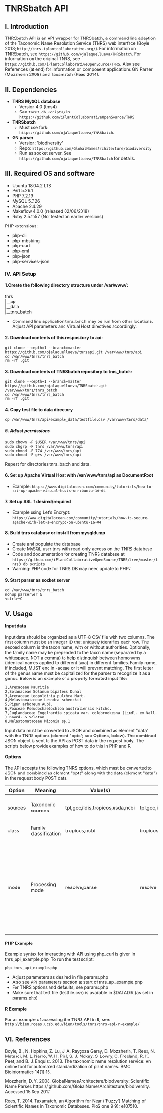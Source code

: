 # TNRSbatch API

## I. Introduction

TNRSbatch API is an API wrapper for TNRSbatch, a command line adaption of the  Taxonomic Name Resolution Service (TNRS) web interface (Boyle 2013; `http://tnrs.iplantcollaborative.org/`). For information on TNRSbatch, see `https://github.com/ojalaquellueva/TNRSbatch`. For information on the original TNRS, see `https://github.com/iPlantCollaborativeOpenSource/TNRS`. Also see References (at end) for information on component applications GN Parser (Mozzherin 2008) and Taxamatch (Rees 2014). 

## II. Dependencies
* **TNRS MySQL database**
   * Version 4.0 (tnrs4)
   * See `tnrs3_db_scripts/` in `https://github.com/iPlantCollaborativeOpenSource/TNRS`
* **TNRSbatch**
   * Must use fork:  
    `https://github.com/ojalaquellueva/TNRSbatch`.
* **GN parser** 
   * Version: 'biodiversity'
   * Repo: `https://github.com/GlobalNamesArchitecture/biodiversity`
   * Run as socket server. See `https://github.com/ojalaquellueva/TNRSbatch` for details.

## III. Required OS and software
* Ubuntu 18.04.2 LTS
* Perl 5.26.1
* PHP 7.2.19
* MySQL 5.7.26
* Apache 2.4.29
* Makeflow 4.0.0 (released 02/06/2018)
* Ruby 2.5.1p57
(Not tested on earlier versions)

PHP extensions:
  * php-cli
  * php-mbstring
  * php-curl
  * php-xml
  * php-json
  * php-services-json

### IV. API Setup

#### 1.Create the following directory structure under /var/www/:

tnrs  
|__api  
|__data  
|__tnrs_batch  

* Command line application tnrs_batch may be run from other locations. Adjust API parameters and Virtual Host directives accordingly.

#### 2. Download contents of this respository to api:

```
git clone --depth=1 --branch=master https://github.com/ojalaquellueva/tnrsapi.git /var/www/tnrs/api
cd /var/www/tnrs/tnrs_batch
rm -rf .git
```

#### 3. Download contents of TNRSbatch repository to tnrs_batch:

```
git clone --depth=1 --branch=master https://github.com/ojalaquellueva/TNRSbatch.git /var/www/tnrs/tnrs_batch
cd /var/www/tnrs/tnrs_batch
rm -rf .git
```

#### 4. Copy test file to data directory

```
cp /var/www/tnrs/api/example_data/testfile.csv /var/www/tnrs/data/
```

##### 5. Adjust permissions

```
sudo chown -R $USER /var/www/tnrs/api
sudo chgrp -R tnrs /var/www/tnrs/api
sudo chmod -R 774 /var/www/tnrs/api
sudo chmod -R g+s /var/www/tnrs/api
```

Repeat for directories tnrs_batch and data.

#### 6. Set up Apache Virtual Host with /var/www/tnrs/api as DocumentRoot
* Example: `https://www.digitalocean.com/community/tutorials/how-to-set-up-apache-virtual-hosts-on-ubuntu-16-04`

#### 7. Set up SSL if desired/required
* Example using Let's Encrypt: `https://www.digitalocean.com/community/tutorials/how-to-secure-apache-with-let-s-encrypt-on-ubuntu-16-04`

#### 8. Build tnrs database or install from mysqldump
* Create and populate the database
* Create MySQL user tnrs with read-only access on the TNRS database
* Code and documentation for creating TNRS database at `https://github.com/iPlantCollaborativeOpenSource/TNRS/tree/master/tnrs3_db_scripts`
* Warning: PHP code for TNRS DB may need update to PHP7

#### 9. Start parser as socket server

```
cd /var/www/tnrs/tnrs_batch
nohup parserver &
<ctrl>+C
```

## V. Usage

#### Input data

Input data should be organized as a UTF-8 CSV file with two columns. The first column must be an integer ID that uniquely identifies each row. The second column is the taxon name, with or without authorities. Optionally, the family name may be prepended to the taxon name (separated by a whitespace, NOT a comma) to help distinguish between homonyms (identical names applied to different taxa) in different families. Family name, if included, MUST end in -aceae or it will prevent matching. The first letter of the genus name must be capitalized for the parser to recognize it as a genus. Below is an example of a properly formated input file:

    1,Arecaceae Mauritia
    2,Solanaceae Solanum bipatens Dunal
    3,Arecaceae Leopoldinia pulchra Mart.
    4,Melastomataceae Leandra schenckii
    5,Piper arboreum Aubl.
    6,Poaceae Pseudochaetochloa australiensis Hitchc.
    7,Juglandaceae Engelhardia spicata var. colebrookeana (Lindl. ex Wall. ) Koord. & Valeton
    8,Melastomataceae Miconia sp.1
    
Input data must be converted to JSON and combined as element "data" with the TNRS options (element "opts"; see Options, below). The combined JSON object is sent to the API as POST data in the request body. The scripts below provide examples of how to do this in PHP and R. 

#### Options

The API accepts the following TNRS options, which must be converted to JSON and combined as element "opts" along with the data (element "data") in the request body POST data.


| Option | Meaning | Value(s) | Default | Notes |
| ------ | ------- | -------- | ------ | -----|
| sources | Taxonomic sources | tpl,gcc,ildis,tropicos,usda,ncbi | tpl,gcc,ildis,tropicos,usda | Can be combined, with comma delimiters
| class | Family classification | tropicos,ncbi | tropicos | tropicos is euqivalent to APG III
| mode | Processing mode | resolve,parse | resolve | Parse-only mode separates name components. Resolve mode parses, matches to a published name and resolves synonyms to accepted name.

#### PHP Example

Example syntax for interacting with API using php_curl is given in tnrs_api_example.php. To run the test script:

```
php tnrs_api_example.php
```
* Adjust parameters as desired in file params.php
* Also see API parameters section at start of tnrs_api_example.php
* For TNRS options and defaults, see params.php
* Make sure that test file (testfile.csv) is available in $DATADIR (as set in params.php)

#### R Example

For an example of accessing the TNRS API in R, see: `http://bien.nceas.ucsb.edu/bien/tools/tnrs/tnrs-api-r-example/`

## VI. References
﻿Boyle, B., N. Hopkins, Z. Lu, J. A. Raygoza Garay, D. Mozzherin, T. Rees, N. Matasci, M. L. Narro, W. H. Piel, S. J. Mckay, S. Lowry, C. Freeland, R. K. Peet, and B. J. Enquist. 2013. The taxonomic name resolution service: An online tool for automated standardization of plant names. BMC Bioinformatics 14(1):16.

Mozzherin, D. Y. 2008. GlobalNamesArchitecture/biodiversity: Scientific Name Parser. https:// github.com/GlobalNamesArchitecture/biodiversity. Accessed 15 Sep 2017

Rees, T. 2014. Taxamatch, an Algorithm for Near ('Fuzzy’) Matching of Scientific Names in Taxonomic Databases. PloS one 9(9): e107510.
